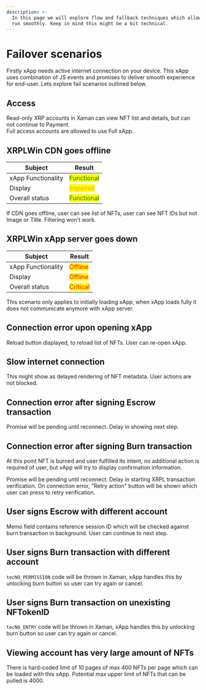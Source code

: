 ```yaml
---
description: >-
  In this page we will explore flow and fallback techniques which allows xApp to
  run smoothly. Keep in mind this might be a bit technical.
---
```


# Failover scenarios

Firstly xApp needs active internet connection on your device. This xApp uses combination of JS events and promises to deliver smooth experience for end-user. Lets explore fail scenarios outlined below.

## Access

Read-only XRP accounts in Xaman can view NFT list and details, but can not continue to Payment.\
Full access accounts are allowed to use Full xApp.

## XRPLWin CDN goes offline

<table data-view="cards" data-full-width="false"><thead><tr><th>Subject</th><th>Result</th></tr></thead><tbody><tr><td>xApp Functionality</td><td><mark style="color:green;">Functional</mark></td></tr><tr><td>Display</td><td><mark style="color:orange;">Impaired</mark></td></tr><tr><td>Overall status</td><td><mark style="color:green;">Functional</mark></td></tr></tbody></table>

If CDN goes offline, user can see list of NFTs, user can see NFT IDs but not Image or Title. Filtering won't work.

## XRPLWin xApp server goes down

<table data-view="cards"><thead><tr><th>Subject</th><th>Result</th></tr></thead><tbody><tr><td>xApp Functionality</td><td><mark style="color:red;">Offline</mark></td></tr><tr><td>Display</td><td><mark style="color:red;">Offline</mark></td></tr><tr><td>Overall status</td><td><mark style="color:red;">Critical</mark></td></tr></tbody></table>

This scenario only applies to initially loading xApp, when xApp loads fully it does not communicate anymore with xApp server.

## Connection error upon opening xApp

Reload button displayed, to reload list of NFTs. User can re-open xApp.

## Slow internet connection

This might show as delayed rendering of NFT metadata. User actions are not blocked.

## Connection error after signing Escrow transaction

Promise will be pending until reconnect. Delay in showing next step.

## Connection error after signing Burn transaction

At this point NFT is burned and user fulfilled its intent, no additional action is required of user, but xApp will try to display confirmation information.

Promise will be pending until reconnect. Delay in starting XRPL transaction verification.  On connection error, "Retry action" button will be shown which user can press to retry verification.

## User signs Escrow with different account

Memo field contains reference session ID which will be checked against burn transaction in background. User can continue to next step.

## User signs Burn transaction with different account

`tecNO_PERMISSION` code will be thrown in Xaman, xApp handles this by unlocking burn button so user can try again or cancel.

## User signs Burn transaction on unexisting NFTokenID

`tecNO_ENTRY` code will be  thrown in Xaman, xApp handles this by unlocking burn button so user can try again or cancel.

## Viewing account has very large amount of NFTs

There is hard-coded limit of 10 pages of max 400 NFTs per page which can be loaded with this xApp. Potential max upper limit of NFTs that can be pulled is 4000.

